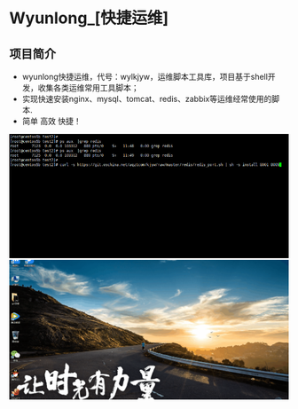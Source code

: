 # Wyunlong_[快捷运维]


## 项目简介
- wyunlong快捷运维，代号：wylkjyw，运维脚本工具库，项目基于shell开发，收集各类运维常用工具脚本；
- 实现快速安装nginx、mysql、tomcat、redis、zabbix等运维经常使用的脚本. 
- 简单 高效 快捷！

![image](https://github.com/wyl5588/Other_collections/blob/master/images/redis1.gif)
![image](https://github.com/wyl5588/Other_collections/blob/master/images/python.gif)
